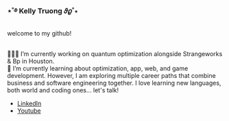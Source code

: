### ⋆˚࿔ Kelly Truong 𝜗𝜚˚⋆ 
welcome to my github! 

<!-- **superrrk/superrrk** is a ✨ _special_ ✨ repository because its `README.md` (this file) appears on your GitHub profile.
-->
<br>
👩🏻‍💻 I’m currently working on quantum optimization alongside Strangeworks & Bp in Houston.  
<br>
🌱 I’m currently learning about optimization, app, web, and game development. However, I am exploring multiple career paths that combine business and software engineering together. I love learning new languages, both world and coding ones... let's talk!
<br>

<ul><li><a href="https://www.linkedin.com/in/kellybtruong/" target="_blank">LinkedIn</a></li>
<li><a href="https://www.youtube.com/channel/UCn6vfFkcZA4UfGCHtR7iX2g" target="_blank">Youtube</a></li></ul>

